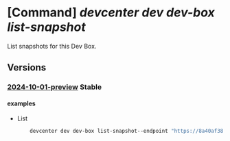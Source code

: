 # [Command] _devcenter dev dev-box list-snapshot_

List snapshots for this Dev Box.

## Versions

### [2024-10-01-preview](/Resources/data-plane/microsoft.devcenter/L3Byb2plY3RzL3t9L3VzZXJzL3t9L2RldmJveGVzL3t9L3NuYXBzaG90cw==/2024-10-01-preview.xml) **Stable**

<!-- data-plane:microsoft.devcenter /projects/{}/users/{}/devboxes/{}/snapshots 2024-10-01-preview -->

#### examples

- List
    ```bash
        devcenter dev dev-box list-snapshot--endpoint "https://8a40af38-3b4c-4672-a6a4-5e964b1870ed- contosodevcenter.centralus.devcenter.azure.com/" --project-name "DevProject" --name "myDevBox" --user-id "00000000-0000-0000-0000-000000000000"
    ```
